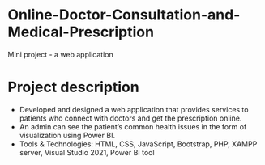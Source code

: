 # Online-Doctor-Consultation-and-Medical-Prescription
Mini project - a web application


# Project description
- Developed and designed a web application that provides services to patients who connect with doctors and get the
  prescription online.
- An admin can see the patient’s common health issues in the form of visualization using Power BI.
- Tools & Technologies: HTML, CSS, JavaScript, Bootstrap, PHP, XAMPP server, Visual Studio 2021, Power BI tool


